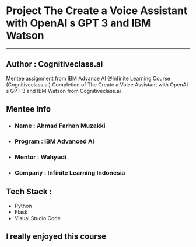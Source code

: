 # Project The Create a Voice Assistant with OpenAI s GPT 3 and IBM Watson
-----------------------------------------------
## Author : Cognitiveclass.ai
Mentee assignment from IBM Advance AI @Infinite Learning Course (Cognitiveclass.ai) Completion of The Create a Voice Assistant with OpenAI s GPT 3 and IBM Watson from Cognitiveclass.ai 
## Mentee Info

- ### Name : Ahmad Farhan Muzakki
- ### Program : IBM Advanced AI 
- ### Mentor : Wahyudi
- ### Company : Infinite Learning Indonesia

## Tech Stack :
- Python
- Flask
- Visual Studio Code
## I really enjoyed this course
